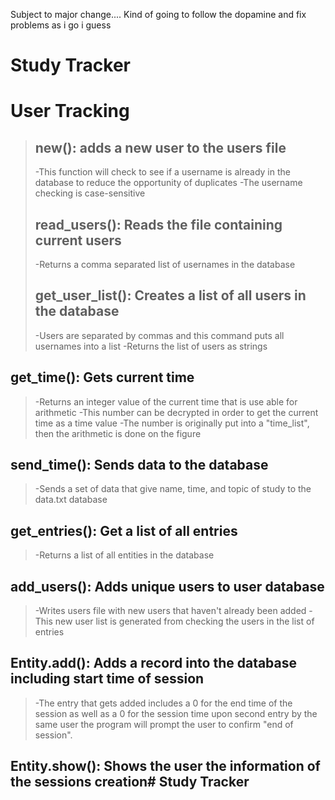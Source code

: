 Subject to major change....
Kind of going to follow the dopamine and fix problems as i go i guess

# Study Tracker
# User Tracking
> ## new(): adds a new user to the users file
>   -This function will check to see if a username is already in the database to reduce the opportunity of duplicates
>   -The username checking is case-sensitive
> ## read_users(): Reads the file containing current users
>   -Returns a comma separated list of usernames in the database
>## get_user_list(): Creates a list of all users in the database
>   -Users are separated by commas and this command puts all usernames into a list
>   -Returns the list of users as strings
## get_time(): Gets current time
>   -Returns an integer value of the current time that is use able for arithmetic
>   -This number can be decrypted in order to get the current time as a time value
>   -The number is originally put into a "time_list", then the arithmetic is done on the figure
## send_time(): Sends data to the database
>   -Sends a set of data that give name, time, and topic of study to the data.txt database
## get_entries(): Get a list of all entries
>   -Returns a list of all entities in the database
## add_users(): Adds unique users to user database
>   -Writes users file with new users that haven't already been added
>  -This new user list is generated from checking the users in the list of entries
## Entity.add(): Adds a record into the database including start time of session
>   -The entry that gets added includes a 0 for the end time of the session as well as a 0 for the session time upon second entry by the same user the program will prompt the user to confirm "end of session".
## Entity.show(): Shows the user the information of the sessions creation# Study Tracker
